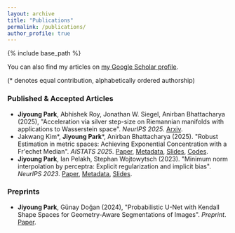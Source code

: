 ```yaml
---
layout: archive
title: "Publications"
permalink: /publications/
author_profile: true
---
```


<!---{% if author.googlescholar %}--->
<!---{% endif %}--->

{% include base_path %}

 You can also find my articles on [my Google Scholar profile](https://scholar.google.com/citations?user=eYYeNugAAAAJ&hl=en&oi=ao).

 (\* denotes equal contribution, alphabetically ordered authorship)
 
### Published & Accepted Articles
* **Jiyoung Park**, Abhishek Roy, Jonathan W. Siegel, Anirban Bhattacharya (2025), "Acceleration via silver step-size on Riemannian manifolds with applications to Wasserstein space". *NeurIPS 2025*. [Arxiv](https://arxiv.org/abs/2506.06160).
* Jakwang Kim\*, **Jiyoung Park**\*, Anirban Bhattacharya (2025). "Robust Estimation in metric spaces: Achieving Exponential Concentration with a Fr\'echet Median". *AISTATS 2025*. [Paper](https://arxiv.org/abs/2504.14161), [Metadata](https://proceedings.mlr.press/v258/kim25e.html), [Slides](http://wldyddl5510.github.io/files/frechet_median_sildes.pdf), [Codes](https://github.com/wldyddl5510/Frechet_median_of_means/).
* **Jiyoung Park**, Ian Pelakh, Stephan Wojtowytsch (2023). "Minimum norm interpolation by perceptra: Explicit regularization and implicit bias". *NeurIPS 2023*. [Paper](https://arxiv.org/abs/2311.06138), [Metadata](https://openreview.net/forum?id=MlrFYNo1yc), [Slides](http://wldyddl5510.github.io/files/radial_sym_slides.pdf).

### Preprints
* **Jiyoung Park**, Günay Doğan (2024), "Probabilistic U-Net with Kendall Shape Spaces for Geometry-Aware Segmentations of Images". *Preprint*. [Paper](https://arxiv.org/abs/2410.14017).

<!---
(\* denotes equal contribution, alphabetically ordered authorship)

## Non-Euclidean Statistics

* Jakwang Kim\*, **Jiyoung Park**\*, Anirban Bhattacharya (2025). "Robust Estimation in metric spaces: Achieving Exponential Concentration with a Fr\'echet Median". *AISTATS 2025*. [Paper](https://openreview.net/forum?id=Rq9EOLGpIC), [Slides](http://wldyddl5510.github.io/files/frechet_median_sildes.pdf), [Codes](https://github.com/wldyddl5510/Frechet_median_of_means/).

## Approximation Theory & Statistical Learning Theory

* **Jiyoung Park**, Ian Pelakh, Stephan Wojtowytsch (2023). "Minimum norm interpolation by perceptra: Explicit regularization and implicit bias". *NeurIPS 2023*. [Paper](https://arxiv.org/abs/2311.06138), [Slides](http://wldyddl5510.github.io/files/radial_sym_slides.pdf).

## Miscellaneous

* **Jiyoung Park**, Günay Doğan (2024), "Probabilistic U-Net with Kendall Shape Spaces for Geometry-Aware Segmentations of Images". *Preprint*. [Paper](https://arxiv.org/abs/2410.14017).
--->

